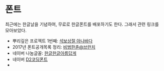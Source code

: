 # 폰트

최근에는 한글날을 기념하여, 무료로 한글폰트를 배포하기도 한다. 그래서 관련 링크를 모아보았다.

* 뿌리깊은 프로젝트 1번째: [석보상절 아나바다](http://www.oning.co.kr/bburi)
* 2017년 폰트공개목록 정리: [비범한츈@브런치](https://brunch.co.kr/@forchoon/135)
* 네이버 나눔글꼴: [한글한글아름답게](https://hangeul.naver.com/2017/nanum)
* 네이버 [D2코딩폰트](https://github.com/naver/d2codingfont)
* 